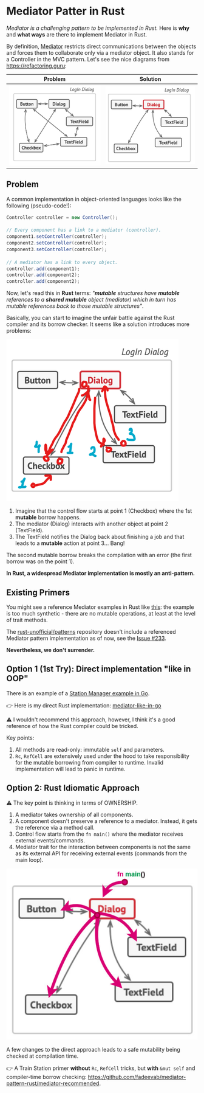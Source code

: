 # Mediator Patter in Rust

_*Mediator* is a challenging pattern to be implemented in *Rust*._ Here is **why** and **what ways** are there to implement Mediator in Rust.

By definition, [Mediator][1] restricts direct communications between the objects and forces them to collaborate only via a mediator object. It also stands for a Controller in the MVC pattern. Let's see the nice diagrams from https://refactoring.guru:

| Problem                    | Solution                    |
|----------------------------|-----------------------------|
|![image](images/problem.png)|![image](images/solution.png)|

## Problem

A common implementation in object-oriented languages looks like the following (pseudo-code!):

```java
Controller controller = new Controller();

// Every component has a link to a mediator (controller).
component1.setController(controller);
component2.setController(controller);
component3.setController(controller);

// A mediator has a link to every object.
controller.add(component1);
controller.add(component2);
controller.add(component2);
```

Now, let's read this in **Rust** terms: _"**mutable** structures have **mutable** references to a **shared mutable** object (mediator) which in turn has mutable references back to those mutable structures"_.

Basically, you can start to imagine the unfair battle against the Rust compiler and its borrow checker. It seems like a solution introduces more problems:

![image](images/mediator-mut-problem.png)

1. Imagine that the control flow starts at point 1 (Checkbox) where the 1st **mutable** borrow happens.
2. The mediator (Dialog) interacts with another object at point 2 (TextField).
3. The TextField notifies the Dialog back about finishing a job and that leads to a **mutable** action at point 3... Bang!

The second mutable borrow breaks the compilation with an error (the first borrow was on the point 1).

**In Rust, a widespread Mediator implementation is mostly an anti-pattern.**

## Existing Primers

You might see a reference Mediator examples in Rust like [this][5]: the example is too much synthetic - there are no mutable operations, at least at the level of trait methods.

The [rust-unofficial/patterns](https://github.com/rust-unofficial/patterns) repository doesn't include a referenced Mediator pattern implementation as of now, see the [Issue #233][2].

**Nevertheless, we don't surrender.**

## Option 1 (1st Try): Direct implementation "like in OOP"

There is an example of a [Station Manager example in Go][4].

👉 Here is my direct Rust implementation: [mediator-like-in-go](https://github.com/fadeevab/mediator-pattern-rust/mediator-like-in-go)

⚠ I wouldn't recommend this approach, however, I think it's a good reference of how the Rust compiler could be tricked.

Key points:

1. All methods are read-only: immutable `self` and parameters.
2. `Rc`, `RefCell` are extensively used under the hood to take responsibility for the mutable borrowing from compiler to runtime. Invalid implementation will lead to panic in runtime.

## Option 2: Rust Idiomatic Approach

⚠ The key point is thinking in terms of OWNERSHIP.

1. A mediator takes ownership of all components.
2. A component doesn't preserve a reference to a mediator. Instead, it gets the reference via a method call.
3. Control flow starts from the `fn main()` where the mediator receives external events/commands.
4. Mediator trait for the interaction between components is not the same as its external API for receiving external events (commands from the main loop).

![Ownership](images/mediator-rust-approach.jpg)

A few changes to the direct approach leads to a safe mutability being checked at compilation time.

👉 A Train Station primer **without** `Rc`, `RefCell` tricks, but **with** `&mut self` and compiler-time borrow checking: https://github.com/fadeevab/mediator-pattern-rust/mediator-recommended.

[1]: https://refactoring.guru/design-patterns/mediator
[2]: https://github.com/rust-unofficial/patterns/issues/233
[3]: https://chercher.tech/rust/mediator-design-pattern-rust
[4]: https://refactoring.guru/design-patterns/mediator/go/example
[5]: https://crates.io/crates/cursive
